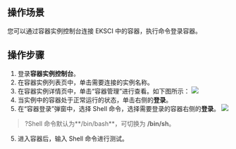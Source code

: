 ## 操作场景

您可以通过容器实例控制台连接 EKSCI 中的容器，执行命令登录容器。

## 操作步骤
1. 登录**容器实例控制台**。  
2. 在容器实例列表页中，单击需要连接的实例名称。
3. 在容器实例详情页中，单击“容器管理”进行查看。如下图所示：
![](https://qcloudimg.tencent-cloud.cn/raw/7bb5f373ed004f99d9dd170f2b69f323.png)
4. 当实例中的容器处于正常运行的状态，单击右侧的**登录**。
5. 在“容器登录”弹窗中，选择 Shell 命令，选择需要登录的容器右侧的**登录**。
![](https://qcloudimg.tencent-cloud.cn/raw/aaa1311585def7534b0d7da47d615597.png)
>?Shell 命令默认为**/bin/bash**，可切换为 **/bin/sh**。
>
5. 进入容器后，输入 Shell 命令进行测试。
